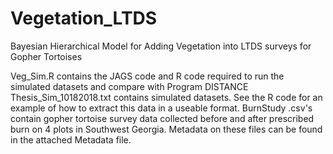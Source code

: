 # Vegetation_LTDS
Bayesian Hierarchical Model for Adding Vegetation into LTDS surveys for Gopher Tortoises

Veg_Sim.R contains the JAGS code and R code required to run the simulated datasets and compare with Program DISTANCE
Thesis_Sim_10182018.txt contains simulated datasets. See the R code for an example of how to extract this data in a useable format. 
BurnStudy .csv's contain gopher tortoise survey data collected before and after prescribed burn on 4 plots in Southwest Georgia. Metadata on these files can be found in the attached Metadata file.
